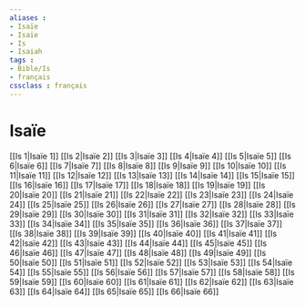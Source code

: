 ```yaml
---
aliases : 
- Isaïe
- Isaïe
- Is
- Isaiah
tags : 
- Bible/Is
- français
cssclass : français
---
```


# Isaïe

[[Is 1|Isaïe 1]]
[[Is 2|Isaïe 2]]
[[Is 3|Isaïe 3]]
[[Is 4|Isaïe 4]]
[[Is 5|Isaïe 5]]
[[Is 6|Isaïe 6]]
[[Is 7|Isaïe 7]]
[[Is 8|Isaïe 8]]
[[Is 9|Isaïe 9]]
[[Is 10|Isaïe 10]]
[[Is 11|Isaïe 11]]
[[Is 12|Isaïe 12]]
[[Is 13|Isaïe 13]]
[[Is 14|Isaïe 14]]
[[Is 15|Isaïe 15]]
[[Is 16|Isaïe 16]]
[[Is 17|Isaïe 17]]
[[Is 18|Isaïe 18]]
[[Is 19|Isaïe 19]]
[[Is 20|Isaïe 20]]
[[Is 21|Isaïe 21]]
[[Is 22|Isaïe 22]]
[[Is 23|Isaïe 23]]
[[Is 24|Isaïe 24]]
[[Is 25|Isaïe 25]]
[[Is 26|Isaïe 26]]
[[Is 27|Isaïe 27]]
[[Is 28|Isaïe 28]]
[[Is 29|Isaïe 29]]
[[Is 30|Isaïe 30]]
[[Is 31|Isaïe 31]]
[[Is 32|Isaïe 32]]
[[Is 33|Isaïe 33]]
[[Is 34|Isaïe 34]]
[[Is 35|Isaïe 35]]
[[Is 36|Isaïe 36]]
[[Is 37|Isaïe 37]]
[[Is 38|Isaïe 38]]
[[Is 39|Isaïe 39]]
[[Is 40|Isaïe 40]]
[[Is 41|Isaïe 41]]
[[Is 42|Isaïe 42]]
[[Is 43|Isaïe 43]]
[[Is 44|Isaïe 44]]
[[Is 45|Isaïe 45]]
[[Is 46|Isaïe 46]]
[[Is 47|Isaïe 47]]
[[Is 48|Isaïe 48]]
[[Is 49|Isaïe 49]]
[[Is 50|Isaïe 50]]
[[Is 51|Isaïe 51]]
[[Is 52|Isaïe 52]]
[[Is 53|Isaïe 53]]
[[Is 54|Isaïe 54]]
[[Is 55|Isaïe 55]]
[[Is 56|Isaïe 56]]
[[Is 57|Isaïe 57]]
[[Is 58|Isaïe 58]]
[[Is 59|Isaïe 59]]
[[Is 60|Isaïe 60]]
[[Is 61|Isaïe 61]]
[[Is 62|Isaïe 62]]
[[Is 63|Isaïe 63]]
[[Is 64|Isaïe 64]]
[[Is 65|Isaïe 65]]
[[Is 66|Isaïe 66]]
